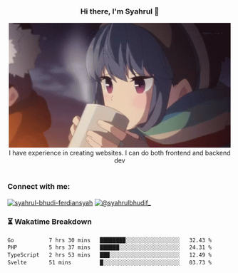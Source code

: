 ### <div align="center">Hi there, I'm Syahrul 🚀</div>

<div align="center">
  <img src="./img/rin.gif" alt="Rin GIF">
</div>



<div align="center">I have experience in creating websites. I can do both frontend and backend dev</div>


<br/>


<h3 align="left">Connect with me:</h3>
<p align="left">
<a href="https://www.linkedin.com/in/syahrul-bhudi-ferdiansyah-792024251/" target="blank"><img align="center" src="https://raw.githubusercontent.com/rahuldkjain/github-profile-readme-generator/master/src/images/icons/Social/linked-in-alt.svg" alt="syahrul-bhudi-ferdiansyah" height="30" width="40" /></a>
<a href="https://www.instagram.com/syahrulbhudif_/" target="blank"><img align="center" src="https://raw.githubusercontent.com/rahuldkjain/github-profile-readme-generator/master/src/images/icons/Social/instagram.svg" alt="@syahrulbhudif_" height="30" width="40" /></a>
</p>


### ⏳ Wakatime Breakdown

<!--START_SECTION:waka-->

```txt
Go           7 hrs 30 mins   ████████░░░░░░░░░░░░░░░░░   32.43 %
PHP          5 hrs 37 mins   ██████░░░░░░░░░░░░░░░░░░░   24.31 %
TypeScript   2 hrs 53 mins   ███░░░░░░░░░░░░░░░░░░░░░░   12.49 %
Svelte       51 mins         █░░░░░░░░░░░░░░░░░░░░░░░░   03.73 %
```

<!--END_SECTION:waka-->
